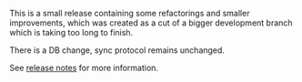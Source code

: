 This is a small release containing some refactorings and smaller improvements, which was created as a cut of a bigger development branch which is taking too long to finish.

There is a DB change, sync protocol remains unchanged.

See [release notes](https://github.com/zadam/trilium/releases/tag/v0.59.1) for more information.